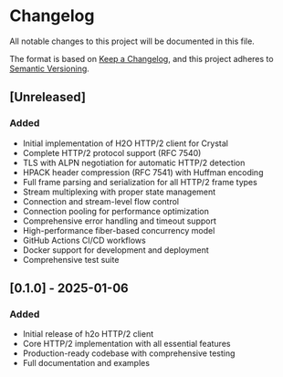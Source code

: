 # Changelog

All notable changes to this project will be documented in this file.

The format is based on [Keep a Changelog](https://keepachangelog.com/en/1.0.0/),
and this project adheres to [Semantic Versioning](https://semver.org/spec/v2.0.0.html).

## [Unreleased]

### Added
- Initial implementation of H2O HTTP/2 client for Crystal
- Complete HTTP/2 protocol support (RFC 7540)
- TLS with ALPN negotiation for automatic HTTP/2 detection
- HPACK header compression (RFC 7541) with Huffman encoding
- Full frame parsing and serialization for all HTTP/2 frame types
- Stream multiplexing with proper state management
- Connection and stream-level flow control
- Connection pooling for performance optimization
- Comprehensive error handling and timeout support
- High-performance fiber-based concurrency model
- GitHub Actions CI/CD workflows
- Docker support for development and deployment
- Comprehensive test suite

## [0.1.0] - 2025-01-06

### Added
- Initial release of h2o HTTP/2 client
- Core HTTP/2 implementation with all essential features
- Production-ready codebase with comprehensive testing
- Full documentation and examples